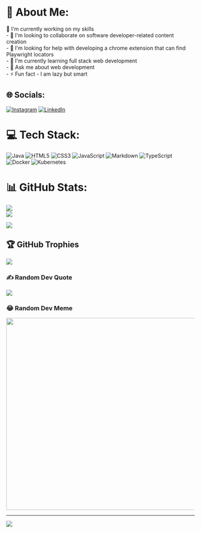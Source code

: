 # 💫 About Me:
 🔭 I'm currently working on my skills<br> - 👯 I'm looking to collaborate on software developer-related content creation<br> - 🤔 I'm looking for help with developing a chrome extension that can find Playwright locators<br> - 🌱 I'm currently learning full stack web development<br> - 💬 Ask me about web development<br> - ⚡ Fun fact - I am lazy but smart


## 🌐 Socials:
[![Instagram](https://img.shields.io/badge/Instagram-%23E4405F.svg?logo=Instagram&logoColor=white)](https://instagram.com/aliean_15) [![LinkedIn](https://img.shields.io/badge/LinkedIn-%230077B5.svg?logo=linkedin&logoColor=white)](https://linkedin.com/in/linkedin.com/in/saurabh-kumar9493) 

# 💻 Tech Stack:
![Java](https://img.shields.io/badge/java-%23ED8B00.svg?style=for-the-badge&logo=java&logoColor=white) ![HTML5](https://img.shields.io/badge/html5-%23E34F26.svg?style=for-the-badge&logo=html5&logoColor=white) ![CSS3](https://img.shields.io/badge/css3-%231572B6.svg?style=for-the-badge&logo=css3&logoColor=white) ![JavaScript](https://img.shields.io/badge/javascript-%23323330.svg?style=for-the-badge&logo=javascript&logoColor=%23F7DF1E) ![Markdown](https://img.shields.io/badge/markdown-%23000000.svg?style=for-the-badge&logo=markdown&logoColor=white) ![TypeScript](https://img.shields.io/badge/typescript-%23007ACC.svg?style=for-the-badge&logo=typescript&logoColor=white) ![Docker](https://img.shields.io/badge/docker-%230db7ed.svg?style=for-the-badge&logo=docker&logoColor=white) ![Kubernetes](https://img.shields.io/badge/kubernetes-%23326ce5.svg?style=for-the-badge&logo=kubernetes&logoColor=white)
# 📊 GitHub Stats:
![](https://github-readme-stats.vercel.app/api?username=saurabhkumar5&theme=radical&hide_border=true&include_all_commits=false&count_private=false)<br/>
![](https://github-readme-streak-stats.herokuapp.com/?user=saurabhkumar5&theme=radical&hide_border=true)<br/>
<!-- ![](https://github-readme-stats.vercel.app/api/top-langs/?username=saurabhkumar5&theme=radical&hide_border=true&include_all_commits=false&count_private=false&layout=compact) -->

![](https://github-readme-stats.vercel.app/api/top-langs/?username=saurabhkumar5&theme=radical&hide_border=true&include_all_commits=false&count_private=false&layout=compact)

## 🏆 GitHub Trophies
![](https://github-profile-trophy.vercel.app/?username=saurabhkumar5&theme=radical&no-frame=false&no-bg=true&margin-w=4)

### ✍️ Random Dev Quote
![](https://quotes-github-readme.vercel.app/api?type=horizontal&theme=radical)

### 😂 Random Dev Meme
<img src="https://rm.up.railway.app/" width="512px"/>

---
[![](https://visitcount.itsvg.in/api?id=saurabhkumar5&icon=0&color=0)](https://visitcount.itsvg.in)

<!-- Proudly created with GPRM ( https://gprm.itsvg.in ) -->
